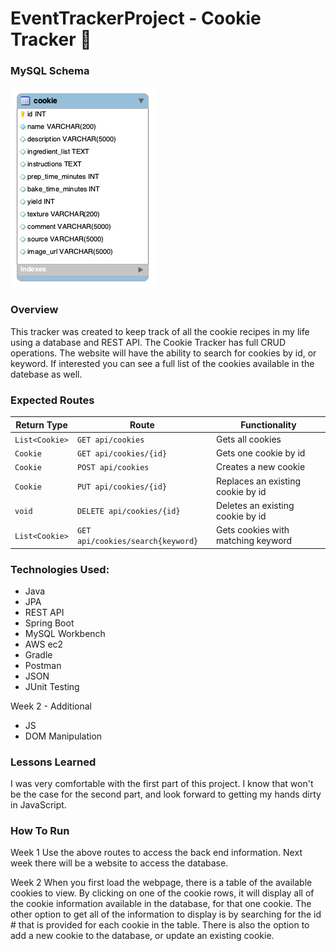# EventTrackerProject - Cookie Tracker :cookie:

### MySQL Schema

![alt text](https://raw.githubusercontent.com/ashleyzink/EventTrackerProject/main/DB/cookiedb.png)

### Overview

This tracker was created to keep track of all the cookie recipes in my life using a database and REST API. The Cookie Tracker has full CRUD operations. The website will have the ability to search for cookies by id, or keyword. If interested you can see a full  list of the cookies available in the datebase as well.

### Expected Routes

| Return Type   | Route                            | Functionality                      |
|---------------|----------------------------------|------------------------------------|
| `List<Cookie>`|`GET api/cookies`                 | Gets all cookies                   |
| `Cookie`      |`GET api/cookies/{id}`            | Gets one cookie by id              |
| `Cookie`      |`POST api/cookies`                | Creates a new cookie               |
| `Cookie`      |`PUT api/cookies/{id}`            | Replaces an existing cookie by id  |
| `void`        |`DELETE api/cookies/{id}`         | Deletes an existing cookie by id   |
| `List<Cookie>`|`GET api/cookies/search{keyword}` | Gets cookies with matching keyword |

### Technologies Used:

* Java
* JPA
* REST API
* Spring Boot
* MySQL Workbench
* AWS ec2
* Gradle
* Postman
* JSON
* JUnit Testing

Week 2 - Additional
* JS
* DOM Manipulation

### Lessons Learned

I was very comfortable with the first part of this project. I know that won't be the case for the second part, and look forward to getting my hands dirty in JavaScript.

### How To Run
Week 1
Use the above routes to access the back end information. Next week there will be a website to access the database.

Week 2
When you first load the webpage, there is a table of the available cookies to view. By clicking on one of the cookie rows, it will display all of the cookie information available in the database, for that one cookie. The other option to get all of the information to display is by searching for the id # that is provided for each cookie in the table. There is also the option to add a new cookie to the database, or update an existing cookie.
